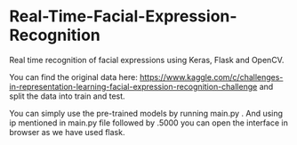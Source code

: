 # Real-Time-Facial-Expression-Recognition

Real time recognition of facial expressions using Keras, Flask and OpenCV.

You can find the original data here:
https://www.kaggle.com/c/challenges-in-representation-learning-facial-expression-recognition-challenge
and split the data into train and test.

You can simply use the pre-trained models by running main.py .
And using ip mentioned in main.py file followed by .5000 you can open the interface in browser as we have used flask.

